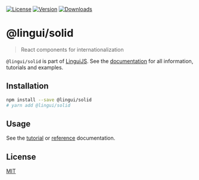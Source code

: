 [![License][badge-license]][license]
[![Version][badge-version]][package]
[![Downloads][badge-downloads]][package]

# @lingui/solid

> React components for internationalization

`@lingui/solid` is part of [LinguiJS][linguijs]. See the [documentation][documentation] for all information, tutorials and examples.

## Installation

```sh
npm install --save @lingui/solid
# yarn add @lingui/solid
```

## Usage

See the [tutorial][tutorial] or [reference][reference] documentation.

## License

[MIT][license]

[license]: https://github.com/lingui/js-lingui/blob/main/LICENSE
[linguijs]: https://github.com/lingui/js-lingui
[documentation]: https://lingui.dev
[tutorial]: https://lingui.dev/tutorials/solid
[reference]: https://lingui.dev/ref/solid
[package]: https://www.npmjs.com/package/@lingui/solid
[badge-downloads]: https://img.shields.io/npm/dw/@lingui/solid.svg
[badge-version]: https://img.shields.io/npm/v/@lingui/solid.svg
[badge-license]: https://img.shields.io/npm/l/@lingui/solid.svg
